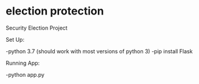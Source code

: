 # election protection
Security Election Project

Set Up:

 -python 3.7 (should work with most versions of python 3)
 -pip install Flask
 
 Running App:
 
 -python app.py
